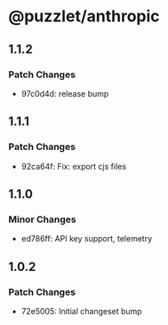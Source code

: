 # @puzzlet/anthropic

## 1.1.2

### Patch Changes

- 97c0d4d: release bump

## 1.1.1

### Patch Changes

- 92ca64f: Fix: export cjs files

## 1.1.0

### Minor Changes

- ed786ff: API key support, telemetry

## 1.0.2

### Patch Changes

- 72e5005: Initial changeset bump
